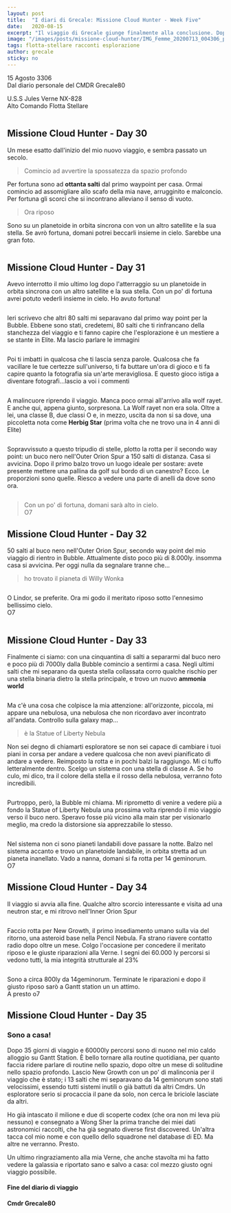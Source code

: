 ```yaml
---
layout: post
title:  "I diari di Grecale: Missione Cloud Hunter - Week Five"
date:   2020-08-15
excerpt: "Il viaggio di Grecale giunge finalmente alla conclusione. Dopo 60.000 anni luce ed oltre un mese, assaporare finalmente gli odori di casa può regalare davvero tante soddisfazioni!"
image: "/images/posts/missione-cloud-hunter/IMG_Femme_20200713_004306_processed.jpg"
tags: flotta-stellare racconti esplorazione
author: grecale
sticky: no
---
```

<div class="box alt">
<p>15 Agosto 3306<br>
Dal diario personale del CMDR Grecale80</p>

<p>U.S.S Jules Verne NX-828<br>
Alto Comando Flotta Stellare</p>
</div>
<span class="image fit"><img src="/images/Elite-Division-png.png" alt=""></span>

## Missione Cloud Hunter - Day 30

Un mese esatto dall'inizio del mio nuovo viaggio, e sembra passato un secolo. 

> Comincio ad avvertire la spossatezza da spazio profondo
 
Per fortuna sono ad **ottanta salti** dal primo waypoint per casa. Ormai comincio ad assomigliare allo scafo della mia nave, arrugginito e malconcio. Per fortuna gli scorci che si incontrano alleviano il senso di vuoto. 

> Ora riposo
 
Sono su un planetoide in orbita sincrona con von un altro satellite e la sua stella. Se avrò fortuna, domani potrei beccarli insieme in cielo. Sarebbe una gran foto.

<div class="box alt">
    <div class="row 50% uniform">
        <div class="6u"><span class="image fit"><a href="/images/posts/missione-cloud-hunter/part2/IMG_20200815_004306.jpg"><img src="{{ "/images/posts/missione-cloud-hunter/part2/IMG_20200815_004306.jpg" | prepend:site.baseurl }}" alt="" title="Immagine 1"/></a></span></div>
        <div class="6u$"><span class="image fit"><a href="/images/posts/missione-cloud-hunter/part2/IMG_20200815_004322.jpg"><img src="{{ "/images/posts/missione-cloud-hunter/part2/IMG_20200815_004322.jpg" | prepend:site.baseurl }}" alt="" title="Immagine 2" /></a></span></div>
    </div>
</div>

## Missione Cloud Hunter - Day 31

Avevo interrotto il mio ultimo log dopo l'atterraggio su un planetoide in orbita sincrona con un altro satellite e la sua stella. Con un po' di fortuna avrei potuto vederli insieme in cielo. Ho avuto fortuna!

<div class="box alt">
    <div class="row 50% uniform">
        <div class="6u"><span class="image fit"><a href="/images/posts/missione-cloud-hunter/part2/IMG_20200816_142506.jpg"><img src="{{ "/images/posts/missione-cloud-hunter/part2/IMG_20200816_142506.jpg" | prepend:site.baseurl }}" alt="" title="Immagine 3"/></a></span></div>
        <div class="6u$"><span class="image fit"><a href="/images/posts/missione-cloud-hunter/part2/IMG_20200816_142528.jpg"><img src="{{ "/images/posts/missione-cloud-hunter/part2/IMG_20200816_142528.jpg" | prepend:site.baseurl }}" alt="" title="Immagine 4" /></a></span></div>
    </div>
</div>

Ieri scrivevo che altri 80 salti mi separavano dal primo way point per la Bubble. Ebbene sono stati, credetemi, 80 salti che ti rinfrancano della stanchezza del viaggio e ti fanno capire che l'esplorazione è un mestiere a se stante in Elite. Ma lascio parlare le immagini

<div class="box alt">
    <span class="image fit"><a href="/images/posts/missione-cloud-hunter/part2/IMG_20200816_142550.jpg"><img src="{{ "/images/posts/missione-cloud-hunter/part2/IMG_20200816_142550.jpg" | prepend:site.baseurl }}" alt=""  title="Immagine 5"/></a></span>
</div>
<div class="box alt">
    <div class="row 50% uniform">
        <div class="6u"><span class="image fit"><a href="/images/posts/missione-cloud-hunter/part2/IMG_20200816_142959.jpg"><img src="{{ "/images/posts/missione-cloud-hunter/part2/IMG_20200816_142959.jpg" | prepend:site.baseurl }}" alt="" title="Immagine 6"/></a></span></div>
        <div class="6u$"><span class="image fit"><a href="/images/posts/missione-cloud-hunter/part2/IMG_20200816_142845.jpg"><img src="{{ "/images/posts/missione-cloud-hunter/part2/IMG_20200816_142845.jpg" | prepend:site.baseurl }}" alt="" title="Immagine 7" /></a></span></div>
    </div>
</div>

Poi ti imbatti in qualcosa che ti lascia senza parole. Qualcosa che fa vacillare le tue certezze sull'universo, ti fa buttare un'ora di gioco e ti fa capire quanto la fotografia sia un'arte meravigliosa. E questo gioco istiga a diventare fotografi...lascio a voi i commenti

<div class="box alt">
    <div class="row 50% uniform">
        <div class="6u"><span class="image fit"><a href="/images/posts/missione-cloud-hunter/part2/IMG_20200816_142606.jpg"><img src="{{ "/images/posts/missione-cloud-hunter/part2/IMG_20200816_142606.jpg" | prepend:site.baseurl }}" alt="" title="Immagine 8"/></a></span></div>
        <div class="6u$"><span class="image fit"><a href="/images/posts/missione-cloud-hunter/part2/IMG_20200816_142622.jpg"><img src="{{ "/images/posts/missione-cloud-hunter/part2/IMG_20200816_142622.jpg" | prepend:site.baseurl }}" alt="" title="Immagine 9" /></a></span></div>
    </div>
</div>
<div class="box alt">
    <div class="row 50% uniform">
        <div class="6u"><span class="image fit"><a href="/images/posts/missione-cloud-hunter/part2/IMG_20200816_142701.jpg"><img src="{{ "/images/posts/missione-cloud-hunter/part2/IMG_20200816_142701.jpg" | prepend:site.baseurl }}" alt="" title="Immagine 10"/></a></span></div>
        <div class="6u$"><span class="image fit"><a href="/images/posts/missione-cloud-hunter/part2/IMG_20200816_142717.jpg"><img src="{{ "/images/posts/missione-cloud-hunter/part2/IMG_20200816_142717.jpg" | prepend:site.baseurl }}" alt="" title="Immagine 11" /></a></span></div>
    </div>
</div>
<div class="box alt">
    <div class="row 50% uniform">
        <div class="6u"><span class="image fit"><a href="/images/posts/missione-cloud-hunter/part2/IMG_20200816_142734.jpg"><img src="{{ "/images/posts/missione-cloud-hunter/part2/IMG_20200816_142734.jpg" | prepend:site.baseurl }}" alt="" title="Immagine 12"/></a></span></div>
        <div class="6u$"><span class="image fit"><a href="/images/posts/missione-cloud-hunter/part2/IMG_20200816_142824.jpg"><img src="{{ "/images/posts/missione-cloud-hunter/part2/IMG_20200816_142824.jpg" | prepend:site.baseurl }}" alt="" title="Immagine 13" /></a></span></div>
    </div>
</div>

A malincuore riprendo il viaggio. Manca poco ormai all'arrivo alla wolf rayet. E anche qui, appena giunto, sorpresona. La Wolf rayet non era sola. Oltre a lei, una classe B, due classi O e, in mezzo, uscita da non si sa dove, una piccoletta nota come **Herbig Star** (prima volta che ne trovo una in 4 anni di Elite)

<div class="box alt">
    <span class="image fit"><a href="/images/posts/missione-cloud-hunter/part2/IMG_20200816_143022.jpg"><img src="{{ "/images/posts/missione-cloud-hunter/part2/IMG_20200816_143022.jpg" | prepend:site.baseurl }}" alt=""  title="Immagine 14"/></a></span>
</div>
<div class="box alt">
    <div class="row 50% uniform">
        <div class="6u"><span class="image fit"><a href="/images/posts/missione-cloud-hunter/part2/IMG_20200816_143113.jpg"><img src="{{ "/images/posts/missione-cloud-hunter/part2/IMG_20200816_143113.jpg" | prepend:site.baseurl }}" alt="" title="Immagine 15"/></a></span></div>
        <div class="6u$"><span class="image fit"><a href="/images/posts/missione-cloud-hunter/part2/PS_Messages_20200816_145254.jpg"><img src="{{ "/images/posts/missione-cloud-hunter/part2/PS_Messages_20200816_145254.jpg" | prepend:site.baseurl }}" alt="" title="Immagine 16" /></a></span></div>
    </div>
</div>

Sopravvissuto a questo tripudio di stelle, plotto la rotta per il secondo way point: un buco nero nell'Outer Orion Spur a 150 salti di distanza. Casa si avvicina. Dopo il primo balzo trovo un luogo ideale per sostare: avete presente mettere una pallina da golf sul bordo di un canestro? Ecco. Le proporzioni sono quelle. Riesco a vedere una parte di anelli da dove sono ora. 

<div class="box alt">
    <div class="row 50% uniform">
        <div class="6u"><span class="image fit"><a href="/images/posts/missione-cloud-hunter/part2/IMG_20200816_143113.jpg"><img src="{{ "/images/posts/missione-cloud-hunter/part2/IMG_20200816_143113.jpg" | prepend:site.baseurl }}" alt="" title="Immagine 17"/></a></span></div>
        <div class="6u$"><span class="image fit"><a href="/images/posts/missione-cloud-hunter/part2/PS_Messages_20200816_145254.jpg"><img src="{{ "/images/posts/missione-cloud-hunter/part2/PS_Messages_20200816_145254.jpg" | prepend:site.baseurl }}" alt="" title="Immagine 18" /></a></span></div>
    </div>
</div>

> Con un po' di fortuna, domani sarà alto in cielo.<br>
> O7

## Missione Cloud Hunter - Day 32

50 salti al buco nero nell'Outer Orion Spur, secondo way point del mio viaggio di rientro in Bubble. Attualmente disto poco più di 8.000ly. insomma casa si avvicina. Per oggi nulla da segnalare tranne che...

> ho trovato il pianeta di Willy Wonka

<div class="box alt">
    <span class="image fit"><a href="/images/posts/missione-cloud-hunter/part2/IMG_20200819_004846.jpg"><img src="{{ "/images/posts/missione-cloud-hunter/part2/IMG_20200819_004846.jpg" | prepend:site.baseurl }}" alt=""  title="Immagine 18"/></a></span>
</div>

O Lindor, se preferite. Ora mi godo il meritato riposo sotto l'ennesimo bellissimo cielo.<br>
O7

<div class="box alt">
    <span class="image fit"><a href="/images/posts/missione-cloud-hunter/part2/IMG_20200819_005046.jpg"><img src="{{ "/images/posts/missione-cloud-hunter/part2/IMG_20200819_005046.jpg" | prepend:site.baseurl }}" alt=""  title="Immagine 19"/></a></span>
</div>

## Missione Cloud Hunter - Day 33

Finalmente ci siamo: con una cinquantina di salti a separarmi dal buco nero e poco più di 7000ly dalla Bubble comincio a sentirmi a casa. Negli ultimi salti che mi separano da questa stella collassata corro qualche rischio per una stella binaria dietro la stella principale, e trovo un nuovo **ammonia world**

<div class="box alt">
    <div class="row 50% uniform">
        <div class="6u"><span class="image fit"><a href="/images/posts/missione-cloud-hunter/part2/IMG_20200820_004725.jpg"><img src="{{ "/images/posts/missione-cloud-hunter/part2/IMG_20200820_004725.jpg" | prepend:site.baseurl }}" alt="" title="Immagine 20"/></a></span></div>
        <div class="6u$"><span class="image fit"><a href="/images/posts/missione-cloud-hunter/part2/IMG_20200820_004833.jpg"><img src="{{ "/images/posts/missione-cloud-hunter/part2/IMG_20200820_004833.jpg" | prepend:site.baseurl }}" alt="" title="Immagine 21" /></a></span></div>
    </div>
</div>

Ma c'è una cosa che colpisce la mia attenzione: all'orizzonte, piccola, mi appare una nebulosa, una nebulosa che non ricordavo aver incontrato all'andata. Controllo sulla galaxy map... 

> è la Statue of Liberty Nebula

Non sei degno di chiamarti esploratore se non sei capace di cambiare i tuoi piani in corsa per andare a vedere qualcosa  che non avevi pianificato di andare a vedere. Reimposto la rotta e in pochi balzi la raggiungo. Mi ci tuffo letteralmente dentro. Scelgo un sistema con una stella di classe A. Se ho culo, mi dico, tra il colore della stella e il rosso della nebulosa, verranno foto incredibili.

<div class="box alt">
    <div class="row 50% uniform">
        <div class="6u"><span class="image fit"><a href="/images/posts/missione-cloud-hunter/part2/IMG_20200820_004849.jpg"><img src="{{ "/images/posts/missione-cloud-hunter/part2/IMG_20200820_004849.jpg" | prepend:site.baseurl }}" alt="" title="Immagine 22"/></a></span></div>
        <div class="6u$"><span class="image fit"><a href="/images/posts/missione-cloud-hunter/part2/IMG_20200820_005420.jpg"><img src="{{ "/images/posts/missione-cloud-hunter/part2/IMG_20200820_005420.jpg" | prepend:site.baseurl }}" alt="" title="Immagine 23" /></a></span></div>
    </div>
</div>

<div class="box alt">
    <div class="row 50% uniform">
        <div class="6u"><span class="image fit"><a href="/images/posts/missione-cloud-hunter/part2/IMG_20200820_005321.jpg"><img src="{{ "/images/posts/missione-cloud-hunter/part2/IMG_20200820_005321.jpg" | prepend:site.baseurl }}" alt="" title="Immagine 24"/></a></span></div>
        <div class="6u$"><span class="image fit"><a href="/images/posts/missione-cloud-hunter/part2/IMG_20200820_005512.jpg"><img src="{{ "/images/posts/missione-cloud-hunter/part2/IMG_20200820_005512.jpg" | prepend:site.baseurl }}" alt="" title="Immagine 25" /></a></span></div>
    </div>
</div>

Purtroppo, però, la Bubble mi chiama. Mi riprometto di venire a vedere più a fondo la Statue of Liberty Nebula una prossima volta riprendo il mio viaggio verso il buco nero. Speravo fosse più vicino alla main star per visionarlo meglio, ma credo la distorsione sia apprezzabile lo stesso.

<div class="box alt">
    <span class="image fit"><a href="/images/posts/missione-cloud-hunter/part2/IMG_20200820_005611.jpg"><img src="{{ "/images/posts/missione-cloud-hunter/part2/IMG_20200820_005611.jpg" | prepend:site.baseurl }}" alt=""  title="Immagine 26"/></a></span>
</div>

Nel sistema non ci sono pianeti landabili dove passare la notte. Balzo nel sistema accanto e trovo un planetoide landabile, in orbita stretta ad un pianeta inanellato. Vado a nanna, domani si fa rotta per 14 geminorum.<br>
O7

## Missione Cloud Hunter - Day 34

Il viaggio si avvia alla fine. Qualche altro scorcio interessante e visita ad una neutron star, e mi ritrovo nell'Inner Orion Spur

<div class="box alt">
    <div class="row 50% uniform">
        <div class="6u"><span class="image fit"><a href="/images/posts/missione-cloud-hunter/part2/IMG_20200821_002141.jpg"><img src="{{ "/images/posts/missione-cloud-hunter/part2/IMG_20200821_002141.jpg" | prepend:site.baseurl }}" alt="" title="Immagine 27"/></a></span></div>
        <div class="6u$"><span class="image fit"><a href="/images/posts/missione-cloud-hunter/part2/IMG_20200821_002114.jpg"><img src="{{ "/images/posts/missione-cloud-hunter/part2/IMG_20200821_002114.jpg" | prepend:site.baseurl }}" alt="" title="Immagine 28" /></a></span></div>
    </div>
</div>

Faccio rotta per New Growth, il primo insediamento umano sulla via del ritorno, una asteroid base nella Pencil Nebula. Fa strano riavere contatto radio dopo oltre un mese. Colgo l'occasione per concedere il meritato riposo e le giuste riparazioni alla Verne. I segni dei 60.000 ly percorsi si vedono tutti, la mia integrità strutturale al 23%

<div class="box alt">
    <div class="row 50% uniform">
        <div class="6u"><span class="image fit"><a href="/images/posts/missione-cloud-hunter/part2/PS_Messages_20200821_001946.jpg"><img src="{{ "/images/posts/missione-cloud-hunter/part2/PS_Messages_20200821_001946.jpg" | prepend:site.baseurl }}" alt="" title="Immagine 29"/></a></span></div>
        <div class="6u$"><span class="image fit"><a href="/images/posts/missione-cloud-hunter/part2/PS_Messages_20200821_001940.jpg"><img src="{{ "/images/posts/missione-cloud-hunter/part2/PS_Messages_20200821_001940.jpg" | prepend:site.baseurl }}" alt="" title="Immagine 30" /></a></span></div>
    </div>
</div>

Sono a circa 800ly da 14geminorum. Terminate le riparazioni e dopo il giusto riposo sarò a Gantt station un un attimo.<br>A presto o7

## Missione Cloud Hunter - Day 35

### Sono a casa!

Dopo 35 giorni di viaggio e 60000ly percorsi sono di nuono nel mio caldo alloggio su Gantt Station. È bello tornare alla routine quotidiana, per quanto faccia ridere parlare di routine nello spazio, dopo oltre un mese di solitudine nello spazio profondo. Lascio New Growth con un po' di malinconia per il viaggio che è stato; i 13 salti che mi separavano da 14 geminorum sono stati velocissimi, essendo tutti sistemi inutili o già battuti da altri Cmdrs. Un esploratore serio si procaccia il pane da solo, non cerca le briciole lasciate da altri.

Ho già intascato il milione e due di scoperte codex (che ora non mi leva più nessuno) e consegnato a Wong Sher la prima tranche dei miei dati astronomici raccolti, che ha già segnato diverse first discovered. Un'altra tacca col mio nome e con quello dello squadrone nel database di ED. Ma altre ne verranno. Presto. 

Un ultimo ringraziamento alla mia Verne, che anche stavolta mi ha fatto vedere la galassia e riportato sano e salvo a casa: col mezzo giusto ogni viaggio possibile.

#### Fine del diario di viaggio
#### Cmdr Grecale80